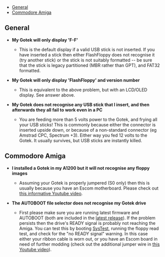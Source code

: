 - [General](#general)
- [Commodore Amiga](#commodore-amiga)

## General

- **My Gotek will only display 'F-F'**
  - This is the default display if a valid USB stick is not inserted.
  If you have inserted a stick then either FlashFloppy does not
  recognise it (try another stick) or the stick is not suitably
  formatted -- be sure that the stick is legacy partitioned (MBR
  rather than GPT), and FAT32 formatted.

- **My Gotek will only display 'FlashFloppy' and version number**
  - This is equivalent to the above problem, but with an LCD/OLED display.
  See answer above.
  
- **My Gotek does not recognise any USB stick that I insert, and then
afterwards they all fail to work even in a PC**
  - You are feeding more than 5 volts power to the Gotek, and frying
all your USB sticks! This is commonly because either the connector is
inserted upside down, or because of a non-standard connector (eg
Amstrad CPC, Spectrum +3). Either way you fed 12 volts to the
Gotek. It usually survives, but USB sticks are instantly killed.

## Commodore Amiga

- **I installed a Gotek in my A1200 but it will not recognise
any floppy images**
  - Assuming your Gotek is properly jumpered (S0 only) then this is
usually because you have an Escom motherboard. Please check out
[this informative Youtube video][a1200_mod].

- **The AUTOBOOT file selector does not recognise my Gotek drive**
  - First please make sure you are running latest firmware and
AUTOBOOT (both are included in the [latest release](Downloads)).
If the problem persists then the drive's READY signal is probably
not reaching the Amiga. You can test this by booting [SysTest][systest],
running the floppy read test, and check for the "no READY signal" warning.
In this case either your ribbon cable is worn out, or you have an Escom
board in need of further modding (check out the additional jumper wire
in [this Youtube video][a1200_mod]).

[a1200_mod]: https://www.youtube.com/watch?v=G6fYOjTYvXM
[systest]: https://github.com/keirf/Amiga-Stuff/blob/master/README.md

